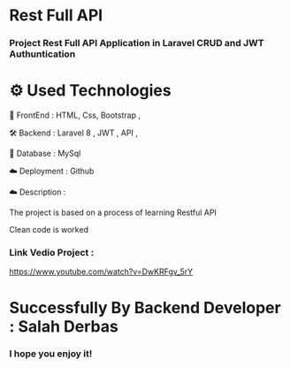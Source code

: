 # Rest Full API 

### Project Rest Full API Application in Laravel  CRUD and JWT Authuntication  


# ⚙️ Used Technologies

💅 FrontEnd : HTML, Css, Bootstrap , 

🛠 Backend : Laravel 8 , JWT , API , 

💾 Database : MySql

☁️ Deployment : Github

☁️ Description : 

The project is based on a process of learning Restful API 

Clean code is worked 

### Link Vedio Project : 

https://www.youtube.com/watch?v=DwKRFgv_5rY



# Successfully By  Backend Developer : Salah Derbas 

### I hope you enjoy it!
